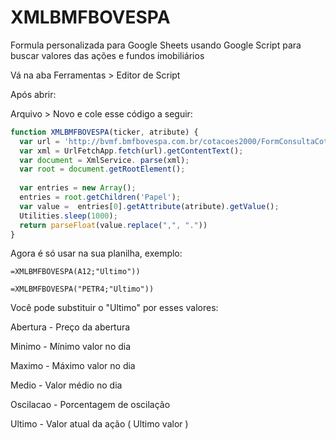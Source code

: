# XMLBMFBOVESPA
Formula personalizada para Google Sheets usando Google Script para buscar valores das ações e fundos imobiliários

Vá na aba Ferramentas > Editor de Script

Após abrir:

Arquivo > Novo
e cole esse código a seguir:
```js
function XMLBMFBOVESPA(ticker, atribute) {
  var url = 'http://bvmf.bmfbovespa.com.br/cotacoes2000/FormConsultaCotacoes.asp?strListaCodigos=' + ticker;
  var xml = UrlFetchApp.fetch(url).getContentText();
  var document = XmlService. parse(xml);
  var root = document.getRootElement();
  
  var entries = new Array();
  entries = root.getChildren('Papel');
  var value =  entries[0].getAttribute(atribute).getValue();
  Utilities.sleep(1000);
  return parseFloat(value.replace(",", "."))
}
```

Agora é só usar na sua planilha, exemplo:

```
=XMLBMFBOVESPA(A12;"Ultimo"))
```
```
=XMLBMFBOVESPA("PETR4;"Ultimo"))
```
Você pode substituir o "Ultimo" por esses valores:
 
Abertura - Preço da abertura

Minimo - Mínimo valor  no dia

Maximo - Máximo valor  no dia

Medio	- Valor médio no dia

Oscilacao - Porcentagem de oscilação

Ultimo - Valor atual da ação ( Ultimo valor ) 
